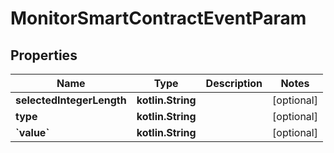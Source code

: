 
# MonitorSmartContractEventParam

## Properties
Name | Type | Description | Notes
------------ | ------------- | ------------- | -------------
**selectedIntegerLength** | **kotlin.String** |  |  [optional]
**type** | **kotlin.String** |  |  [optional]
**&#x60;value&#x60;** | **kotlin.String** |  |  [optional]



